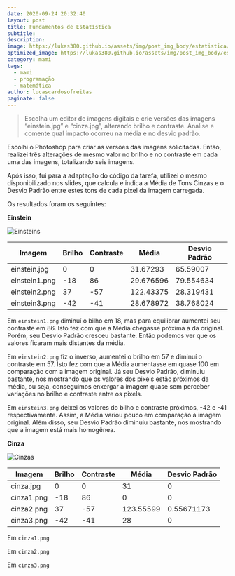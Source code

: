 ```yaml
---
date: 2020-09-24 20:32:40
layout: post
title: Fundamentos de Estatística
subtitle: 
description: 
image: https://lukas380.github.io/assets/img/post_img_body/estatistica/einstein.jpg
optimized_image: https://lukas380.github.io/assets/img/post_img_body/estatistica/einstein.jpg
category: mami
tags:
  - mami
  - programação
  - matemática
author: lucascardosofreitas
paginate: false
---
```


>  Escolha um editor de imagens digitais e crie versões das imagens “einstein.jpg” e “cinza.jpg”, alterando brilho e contraste. Analise e comente qual impacto ocorreu na média e no desvio padrão.

Escolhi o Photoshop para criar as versões das imagens solicitadas. Então, realizei três alterações de mesmo valor no brilho e no contraste em cada uma das imagens, totalizando seis imagens.


Após isso, fui para a adaptação do código da tarefa, utilizei o mesmo disponibilizado nos slides, que calcula e indica a Média de Tons Cinzas e o Desvio Padrão entre estes tons de cada pixel da imagem carregada.

Os resultados foram os seguintes:

<strong>Einstein</strong>

![Einsteins]( https://lukas380.github.io/assets/img/post_img_body/einsteins.png)
<table>
  <thead>
    <tr>
      <th>Imagem</th>
      <th>Brilho</th>
      <th>Contraste</th>
      <th>Média</th>
      <th>Desvio Padrão</th>
    </tr>
  </thead>
  <tbody>
    <tr>
      <td>einstein.jpg</td>
      <td>0</td>
      <td>0</td>
      <td>31.67293</td>
      <td>65.59007</td>
    </tr>
    <tr>
      <td>einstein1.png</td>
      <td>-18</td>
      <td>86</td>
      <td>29.676596</td>
      <td>79.554634</td>
    </tr>
    <tr>
      <td>einstein2.png</td>
      <td>37</td>
      <td>-57</td>
      <td>122.43375</td>
      <td>28.319431</td>
    </tr>
    <tr>
      <td>einstein3.png</td>
      <td>-42</td>
      <td>-41</td>
      <td>28.678972</td>
      <td>38.768024</td>
    </tr>
  </tbody>
</table>


Em `einstein1.png` diminuí o bilho em 18, mas para equilibrar aumentei seu contraste em 86. Isto fez com que a Média chegasse próxima a da original. Porém, seu Desvio Padrão cresceu bastante. Então podemos ver que os valores ficaram mais distantes da média.

Em `einstein2.png` fiz o inverso, aumentei o brilho em 57 e diminuí o contraste em 57. Isto fez com que a Média aumentasse em quase 100 em comparação com a imagem original. Já seu Desvio Padrão, diminuiu bastante, nos mostrando que os valores dos pixels estão próximos da média, ou seja, conseguimos enxergar a imagem quase sem perceber variações no brilho e contraste entre os pixels.

Em `einstein3.png` deixei os valores do bilho e contraste próximos, -42 e -41 respectivamente. Assim, a Média variou pouco em comparação à imagem original. Além disso, seu Desvio Padrão diminuiu bastante, nos mostrando que a imagem está mais homogênea.


<strong>Cinza</strong>

![Cinzas]( https://lukas380.github.io/assets/img/post_img_body/cinzas.png)
<table>
  <thead>
    <tr>
      <th>Imagem</th>
      <th>Brilho</th>
      <th>Contraste</th>
      <th>Média</th>
      <th>Desvio Padrão</th>
    </tr>
  </thead>
  <tbody>
    <tr>
      <td>cinza.jpg</td>
      <td>0</td>
      <td>0</td>
      <td>31</td>
      <td>0</td>
    </tr>
    <tr>
      <td>cinza1.png</td>
      <td>-18</td>
      <td>86</td>
      <td>0</td>
      <td>0</td>
    </tr>
    <tr>
      <td>cinza2.png</td>
      <td>37</td>
      <td>-57</td>
      <td>123.55599</td>
      <td>0.55671173</td>
    </tr>
    <tr>
      <td>cinza3.png</td>
      <td>-42</td>
      <td>-41</td>
      <td>28</td>
      <td>0</td>
    </tr>
  </tbody>
</table>

Em `cinza1.png`

Em `cinza2.png`

Em `cinza3.png`